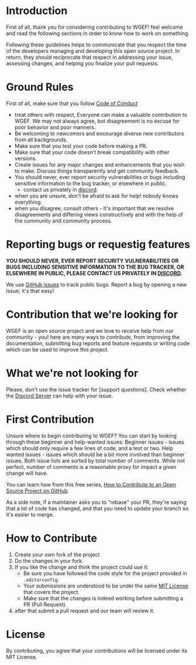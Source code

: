# Introduction
First of all, thank you for considering contributing to WGEF! feel welcome and read the following sections in order to know how to work on something.

Following these guidelines helps to communicate that you respect the time of the developers managing and developing this open source project. In return, they should reciprocate that respect in addressing your issue, assessing changes, and helping you finalize your pull requests.

# Ground Rules
First of all, make sure that you follow [Code of Conduct](CODE_OF_CONDUCT.md)

- treat others with respect, Everyone can make a valuable contribution to WGEF. We may not always agree, but disagreement is no excuse for poor behavior and poor manners.
- Be welcoming to newcomers and encourage diverse new contributors from all backgrounds.
- Make sure that you test your code before making a PR.
- Make sure that your code doesn't break compatibility with other versions.
- Create issues for any major changes and enhancements that you wish to make. Discuss things transparently and get community feedback.
- You should never, ever report security vulnerabilities or bugs including sensitive information to the bug tracker, or elsewhere in public.
  - contact us privately in [discord](https://discord.com/invite/xcFJvXYsnD).
- when you are unsure, don't be afraid to ask for help! nobody knows everything.
- when you disagree, consult others - It's important that we resolve disagreements and differing views constructively and with the help of the community and community process.

# Reporting bugs or requestig features
**YOU SHOULD NEVER, EVER REPORT SECURITY VULNERABILITIES OR BUGS INCLUDING SENSITIVE INFORMATION TO THE BUG TRACKER, OR ELSEWHERE IN PUBLIC, PLEASE CONTACT US PRIVATELY IN [DISCORD](https://discord.com/invite/xcFJvXYsnD).**

We use [GitHub issues](https://github.com/Invvk/WorldGuardExtraFlags/issues) to track public bugs. Report a bug by opening a new issue; it's that easy!

# Contribution that we're looking for
WGEF is an open source project and we love to receive help from our community - you! here are many ways to contribute, from improving the documentation, submitting bug reports and feature requests or writing code which can be used to improve this project.

# What we're not looking for
Please, don't use the issue tracker for [support questions]. Check whether the [Discord Server](https://discord.com/invite/xcFJvXYsnD) can help with your issue.

# First Contribution
Unsure where to begin contributing to WGEF? You can start by looking through these beginner and help-wanted issues: Beginner issues - issues which should only require a few lines of code, and a test or two. Help wanted issues - issues which should be a bit more involved than beginner issues. Both issue lists are sorted by total number of comments. While not perfect, number of comments is a reasonable proxy for impact a given change will have.

You can learn how from this free series, [How to Contribute to an Open Source Project on GitHub](https://app.egghead.io/playlists/how-to-contribute-to-an-open-source-project-on-github).

As a side note, if a maintainer asks you to "rebase" your PR, they're saying that a lot of code has changed, and that you need to update your branch so it's easier to merge.

# How to Contribute
1. Create your own fork of the project
2. Do the changes in your fork.
3. If you like the change and think the project could use it: 
   - Be sure you have followed the code style for the project provided in `.editorconfig`.
   - Your submissions are understood to be under the same [MIT License](https://choosealicense.com/licenses/mit/) that covers the project.
   - Make sure that the changes is indeed working before submitting a PR (Pull Request).
4. after that submit a pull request and our team will review it.

# License
By contributing, you agree that your contributions will be licensed under its MIT License.
